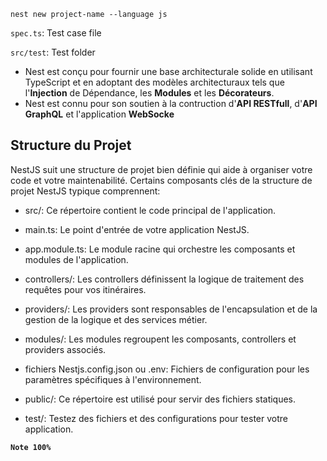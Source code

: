 `nest new project-name --language js`


`spec.ts`: Test case file

`src/test`: Test folder

- Nest est conçu pour fournir une base architecturale solide en utilisant TypeScript et en adoptant des modèles architecturaux tels que l'**Injection** de Dépendance, les **Modules** et les **Décorateurs**.
- Nest est connu pour son soutien à la contruction d'**API RESTfull**, d'**API GraphQL** et l'application **WebSocke**

## Structure du Projet

NestJS suit une structure de projet bien définie qui aide à organiser votre code et votre maintenabilité. Certains composants clés de la structure de projet NestJS typique comprennent:

- src/: Ce répertoire contient le code principal de l'application.

- main.ts: Le point d'entrée de votre application NestJS.

- app.module.ts: Le module racine qui orchestre les composants et modules de l'application.

- controllers/: Les controllers définissent la logique de traitement des requêtes pour vos itinéraires.

- providers/: Les providers sont responsables de l'encapsulation et de la gestion de la logique et des services métier.

- modules/: Les modules regroupent les composants, controllers et providers associés.

- fichiers Nestjs.config.json ou .env: Fichiers de configuration pour les paramètres spécifiques à l'environnement.

- public/: Ce répertoire est utilisé pour servir des fichiers statiques.

- test/: Testez des fichiers et des configurations pour tester votre application.

**`Note 100%`**
